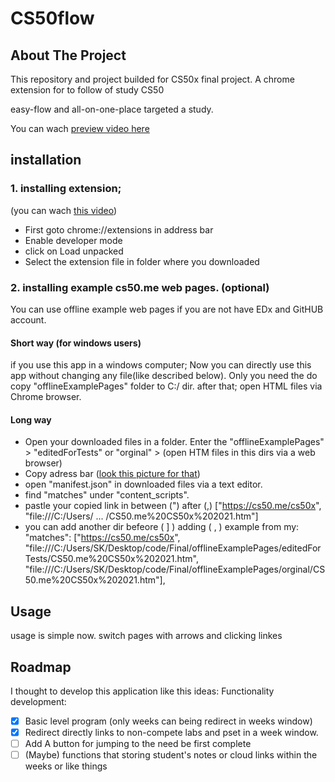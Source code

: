 # CS50flow
## About The Project
This repository and project builded for CS50x final project.
A chrome extension for to follow of study CS50

easy-flow and all-on-one-place targeted a study.

You can wach [preview video here](https://youtu.be/x1W1lQkBna8)

## installation
### 1. installing extension;

(you can wach [this video](https://www.youtube.com/watch?v=hIRX1dpfqHc))

* First goto chrome://extensions in address bar
* Enable developer mode
* click on Load unpacked
* Select the extension file in folder where you downloaded


### 2. installing example cs50.me web pages. (optional)
You can use offline example web pages if you are not have EDx and GitHUB account.

#### Short way (for windows users)
if you use this app in a windows computer;
Now you can directly use this app without changing any file(like described below). Only you need the do copy  "offlineExamplePages" folder to C:/ dir. after that; open HTML files via Chrome browser.

#### Long way
* Open your downloaded files in a folder. Enter the "offlineExamplePages" > "editedForTests" or "orginal" > (open HTM files in this dirs via a web browser)
* Copy adress bar ([look this picture for that](https://img.webnots.com/2013/12/Chrome-Address-Bar.png))
* open "manifest.json" in downloaded files via a text editor.
* find "matches" under "content_scripts".
* pastle your copied link in between (") after (,)  ["https://cs50.me/cs50x", "file:///C:/Users/ ... /CS50.me%20CS50x%202021.htm"]
* you can add another dir befeore ( ] ) adding ( , ) example from my:
"matches": ["https://cs50.me/cs50x", "file:///C:/Users/SK/Desktop/code/Final/offlineExamplePages/editedForTests/CS50.me%20CS50x%202021.htm", "file:///C:/Users/SK/Desktop/code/Final/offlineExamplePages/orginal/CS50.me%20CS50x%202021.htm"], 

## Usage
usage is simple now.
switch pages with arrows and clicking linkes

## Roadmap
I thought to develop this application like this ideas:
Functionality development:
- [x] Basic level program (only weeks can being redirect in weeks window)
- [x] Redirect directly links to non-compete labs and pset in a week window.
- [ ] Add A button for jumping to the need be first complete
- [ ] (Maybe) functions that storing student's notes or cloud links within the weeks or like things
